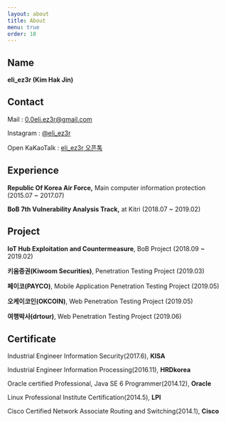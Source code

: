 ```yaml
---
layout: about
title: About
menu: true
order: 10
---
```


## Name

**eli_ez3r (Kim Hak Jin)**




## Contact

Mail : [0.0eli.ez3r@gmail.com](mailto:0.0eli.ez3r@gmail.com)

Instagram : [@eli_ez3r](https://www.instagram.com/eli_ez3r/)

Open KaKaoTalk : [eli_ez3r 오픈톡](https://open.kakao.com/o/sVU369mb)




## Experience

**Republic Of Korea Air Force,** Main computer information protection (2015.07 ~ 2017.07)

**BoB 7th Vulnerability Analysis Track,** at Kitri (2018.07 ~ 2019.02)




## Project

**IoT Hub Exploitation and Countermeasure**, BoB Project (2018.09 ~ 2019.02)

**키움증권(Kiwoom Securities)**, Penetration Testing Project (2019.03)

**페이코(PAYCO)**, Mobile Application Penetration Testing Project (2019.05)

**오케이코인(OKCOIN)**, Web Penetration Testing Project (2019.05)

**여행박사(drtour)**, Web Penetration Testing Project (2019.06)




## Certificate

Industrial Engineer Information Security(2017.6), **KISA**

Industrial Engineer Information Processing(2016.11), **HRDkorea**

Oracle certified Professional, Java SE 6 Programmer(2014.12), **Oracle**

Linux Professional Institute Certification(2014.5), **LPI**

Cisco Certified Network Associate Routing and Switching(2014.1), **Cisco**
